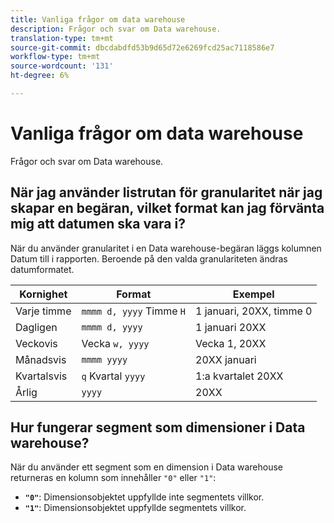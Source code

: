 ```yaml
---
title: Vanliga frågor om data warehouse
description: Frågor och svar om Data warehouse.
translation-type: tm+mt
source-git-commit: dbcdabdfd53b9d65d72e6269fcd25ac7118586e7
workflow-type: tm+mt
source-wordcount: '131'
ht-degree: 6%

---
```



# Vanliga frågor om data warehouse

Frågor och svar om Data warehouse.

## När jag använder listrutan för granularitet när jag skapar en begäran, vilket format kan jag förvänta mig att datumen ska vara i?

När du använder granularitet i en Data warehouse-begäran läggs kolumnen Datum till i rapporten. Beroende på den valda granulariteten ändras datumformatet.

| Kornighet | Format | Exempel |
| --- | --- | --- |
| Varje timme | `mmmm d, yyyy` Timme `H` | 1 januari, 20XX, timme 0 |
| Dagligen | `mmmm d, yyyy` | 1 januari 20XX |
| Veckovis | Vecka `w, yyyy` | Vecka 1, 20XX |
| Månadsvis | `mmmm yyyy` | 20XX januari |
| Kvartalsvis | `q` Kvartal `yyyy` | 1:a kvartalet 20XX |
| Årlig | `yyyy` | 20XX |

## Hur fungerar segment som dimensioner i Data warehouse?

När du använder ett segment som en dimension i Data warehouse returneras en kolumn som innehåller `"0"` eller `"1"`:

* **`"0"`**: Dimensionsobjektet uppfyllde inte segmentets villkor.
* **`"1"`**: Dimensionsobjektet uppfyllde segmentets villkor.
